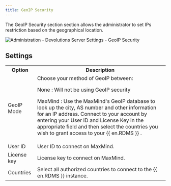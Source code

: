 ```yaml
---
title: GeoIP Security
---
```

The GeoIP Security section section allows the administrator to set IPs restriction based on the geographical location. 

![Administration - Devolutions Server Settings - GeoIP Security](/img/en/server/serverop8046.png) 

## Settings 
<table>
	<tr>
		<th>
Option 
		</th>
		<th>
Description 
		</th>
	</tr>
	<tr>
		<td>
GeoIP Mode 
		</td>
		<td>
Choose your method of GeoIP between:<br>

None : Will not be using GeoIP security  

MaxMind : Use the MaxMind's GeoIP database to look up the city, AS number and other information for an IP address. Connect to your account by entering your User ID and License Key in the appropriate field and then select the countries you wish to grant access to your {{ en.RDMS }} . 
		</td>
	</tr>
	<tr>
		<td>
User ID 
		</td>
		<td>
User ID to connect on MaxMind. 
		</td>
	</tr>
	<tr>
		<td>
License key 
		</td>
		<td>
License key to connect on MaxMind. 
		</td>
	</tr>
	<tr>
		<td>
Countries 
		</td>
		<td>
Select all authorized countries to connect to the {{ en.RDMS }} instance. 
		</td>
	</tr>
</table>


